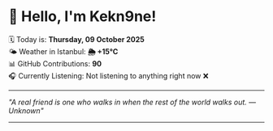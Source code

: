 # 👋 Hello, I'm Kekn9ne!

🗓️ Today is: **Thursday, 09 October 2025**  
🌤️ Weather in Istanbul: **🌦   +15°C**  
📊 GitHub Contributions: **90**  
🎧 Currently Listening: Not listening to anything right now ❌

---

_"A real friend is one who walks in when the rest of the world walks out. — *Unknown*"_

---
